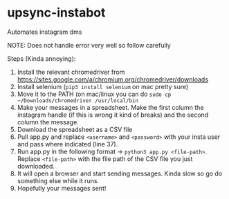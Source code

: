 # upsync-instabot

Automates instagram dms

NOTE: Does not handle error very well so follow carefully

Steps (Kinda annoying):

1. Install the relevant chromedriver from https://sites.google.com/a/chromium.org/chromedriver/downloads
2. Install selenium (```pip3 install selenium``` on mac pretty sure)
3. Move it to the PATH (on mac/linux you can do ```sudo cp ~/Downloads/chromedriver /usr/local/bin```
4. Make your messages in a spreadsheet. Make the first column the instagram handle (if this is wrong it kind of breaks) and the second column the message.
5. Download the spreadsheet as a CSV file
6. Pull app.py and replace ```<username>``` and ```<password>``` with your insta user and pass where indicated (line 37).
7. Run app.py in the following format -> ```python3 app.py <file-path>```. Replace ```<file-path>``` with the file path of the CSV file you just downloaded.
8. It will open a browser and start sending messages. Kinda slow so go do something else while it runs.
9. Hopefully your messages sent!


